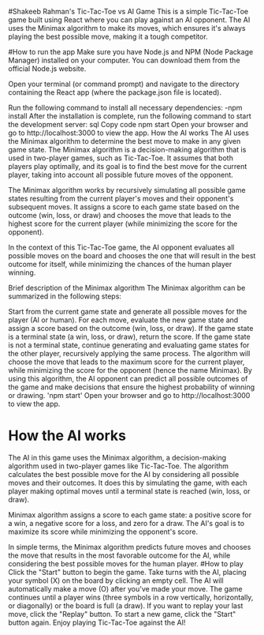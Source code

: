 #Shakeeb Rahman's Tic-Tac-Toe vs AI Game
This is a simple Tic-Tac-Toe game built using React where you can play against an AI opponent. The AI uses the Minimax algorithm to make its moves, which ensures it's always playing the best possible move, making it a tough competitor.

#How to run the app
Make sure you have Node.js and NPM (Node Package Manager) installed on your computer. You can download them from the official Node.js website.

Open your terminal (or command prompt) and navigate to the directory containing the React app (where the package.json file is located).

Run the following command to install all necessary dependencies:
-npm install
After the installation is complete, run the following command to start the development server:
sql
Copy code
npm start
Open your browser and go to http://localhost:3000 to view the app.
How the AI works
The AI uses the Minimax algorithm to determine the best move to make in any given game state. The Minimax algorithm is a decision-making algorithm that is used in two-player games, such as Tic-Tac-Toe. It assumes that both players play optimally, and its goal is to find the best move for the current player, taking into account all possible future moves of the opponent.

The Minimax algorithm works by recursively simulating all possible game states resulting from the current player's moves and their opponent's subsequent moves. It assigns a score to each game state based on the outcome (win, loss, or draw) and chooses the move that leads to the highest score for the current player (while minimizing the score for the opponent).

In the context of this Tic-Tac-Toe game, the AI opponent evaluates all possible moves on the board and chooses the one that will result in the best outcome for itself, while minimizing the chances of the human player winning.

Brief description of the Minimax algorithm
The Minimax algorithm can be summarized in the following steps:

Start from the current game state and generate all possible moves for the player (AI or human).
For each move, evaluate the new game state and assign a score based on the outcome (win, loss, or draw).
If the game state is a terminal state (a win, loss, or draw), return the score.
If the game state is not a terminal state, continue generating and evaluating game states for the other player, recursively applying the same process.
The algorithm will choose the move that leads to the maximum score for the current player, while minimizing the score for the opponent (hence the name Minimax).
By using this algorithm, the AI opponent can predict all possible outcomes of the game and make decisions that ensure the highest probability of winning or drawing.
'npm start'
Open your browser and go to http://localhost:3000 to view the app.
# How the AI works
The AI in this game uses the Minimax algorithm, a decision-making algorithm used in two-player games like Tic-Tac-Toe. The algorithm calculates the best possible move for the AI by considering all possible moves and their outcomes. It does this by simulating the game, with each player making optimal moves until a terminal state is reached (win, loss, or draw).

Minimax algorithm assigns a score to each game state: a positive score for a win, a negative score for a loss, and zero for a draw. The AI's goal is to maximize its score while minimizing the opponent's score.

In simple terms, the Minimax algorithm predicts future moves and chooses the move that results in the most favorable outcome for the AI, while considering the best possible moves for the human player.
#How to play
Click the "Start" button to begin the game.
Take turns with the AI, placing your symbol (X) on the board by clicking an empty cell.
The AI will automatically make a move (O) after you've made your move.
The game continues until a player wins (three symbols in a row vertically, horizontally, or diagonally) or the board is full (a draw).
If you want to replay your last move, click the "Replay" button.
To start a new game, click the "Start" button again.
Enjoy playing Tic-Tac-Toe against the AI!




